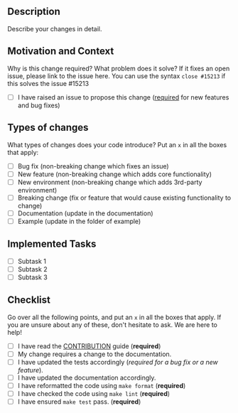 ## Description

Describe your changes in detail.

## Motivation and Context

Why is this change required? What problem does it solve?
If it fixes an open issue, please link to the issue here.
You can use the syntax `close #15213` if this solves the issue #15213

- [ ] I have raised an issue to propose this change ([required](https://github.com/metaopt/TorchOpt/issues) for new features and bug fixes)

## Types of changes

What types of changes does your code introduce? Put an `x` in all the boxes that apply:

- [ ] Bug fix (non-breaking change which fixes an issue)
- [ ] New feature (non-breaking change which adds core functionality)
- [ ] New environment (non-breaking change which adds 3rd-party environment)
- [ ] Breaking change (fix or feature that would cause existing functionality to change)
- [ ] Documentation (update in the documentation)
- [ ] Example (update in the folder of example)

## Implemented Tasks

- [ ] Subtask 1
- [ ] Subtask 2
- [ ] Subtask 3

## Checklist

Go over all the following points, and put an `x` in all the boxes that apply.
If you are unsure about any of these, don't hesitate to ask. We are here to help!

- [ ] I have read the [CONTRIBUTION](https://torchopt.readthedocs.io/en/latest/developer/contributing.html) guide (**required**)
- [ ] My change requires a change to the documentation.
- [ ] I have updated the tests accordingly (*required for a bug fix or a new feature*).
- [ ] I have updated the documentation accordingly.
- [ ] I have reformatted the code using `make format` (**required**)
- [ ] I have checked the code using `make lint` (**required**)
- [ ] I have ensured `make test` pass. (**required**)
